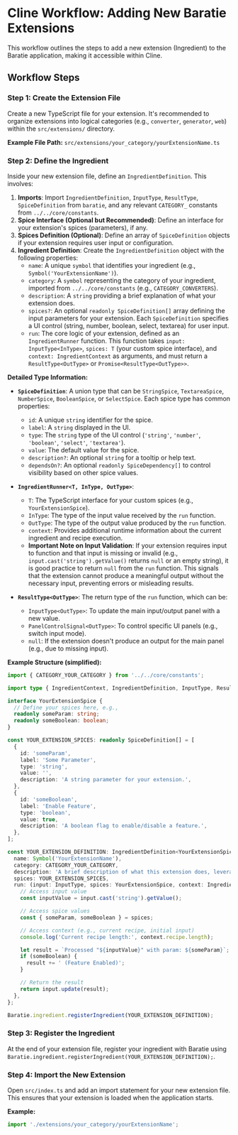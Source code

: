 # Cline Workflow: Adding New Baratie Extensions

This workflow outlines the steps to add a new extension (Ingredient) to the Baratie application, making it accessible within Cline.

## Workflow Steps

### Step 1: Create the Extension File

Create a new TypeScript file for your extension. It's recommended to organize extensions into logical categories (e.g., `converter`, `generator`, `web`) within the `src/extensions/` directory.

**Example File Path:** `src/extensions/your_category/yourExtensionName.ts`

### Step 2: Define the Ingredient

Inside your new extension file, define an `IngredientDefinition`. This involves:

1.  **Imports**: Import `IngredientDefinition`, `InputType`, `ResultType`, `SpiceDefinition` from `baratie`, and any relevant `CATEGORY_` constants from `../../core/constants`.
2.  **Spice Interface (Optional but Recommended)**: Define an interface for your extension's spices (parameters), if any.
3.  **Spices Definition (Optional)**: Define an array of `SpiceDefinition` objects if your extension requires user input or configuration.
4.  **Ingredient Definition**: Create the `IngredientDefinition` object with the following properties:
    - `name`: A unique `symbol` that identifies your ingredient (e.g., `Symbol('YourExtensionName')`).
    - `category`: A `symbol` representing the category of your ingredient, imported from `../../core/constants` (e.g., `CATEGORY_CONVERTERS`).
    - `description`: A `string` providing a brief explanation of what your extension does.
    - `spices?`: An optional `readonly SpiceDefinition[]` array defining the input parameters for your extension. Each `SpiceDefinition` specifies a UI control (string, number, boolean, select, textarea) for user input.
    - `run`: The core logic of your extension, defined as an `IngredientRunner` function. This function takes `input: InputType<InType>`, `spices: T` (your custom spice interface), and `context: IngredientContext` as arguments, and must return a `ResultType<OutType>` or `Promise<ResultType<OutType>>`.

**Detailed Type Information:**

- **`SpiceDefinition`**: A union type that can be `StringSpice`, `TextareaSpice`, `NumberSpice`, `BooleanSpice`, or `SelectSpice`. Each spice type has common properties:
  - `id`: A unique `string` identifier for the spice.
  - `label`: A `string` displayed in the UI.
  - `type`: The `string` type of the UI control (`'string'`, `'number'`, `'boolean'`, `'select'`, `'textarea'`).
  - `value`: The default value for the spice.
  - `description?`: An optional `string` for a tooltip or help text.
  - `dependsOn?`: An optional `readonly SpiceDependency[]` to control visibility based on other spice values.
- **`IngredientRunner<T, InType, OutType>`**:
  - `T`: The TypeScript interface for your custom spices (e.g., `YourExtensionSpice`).
  - `InType`: The type of the input value received by the `run` function.
  - `OutType`: The type of the output value produced by the `run` function.
  - `context`: Provides additional runtime information about the current ingredient and recipe execution.
  - **Important Note on Input Validation**: If your extension requires input to function and that input is missing or invalid (e.g., `input.cast('string').getValue()` returns `null` or an empty string), it is good practice to return `null` from the `run` function. This signals that the extension cannot produce a meaningful output without the necessary input, preventing errors or misleading results.

- **`ResultType<OutType>`**: The return type of the `run` function, which can be:
  - `InputType<OutType>`: To update the main input/output panel with a new value.
  - `PanelControlSignal<OutType>`: To control specific UI panels (e.g., switch input mode).
  - `null`: If the extension doesn't produce an output for the main panel (e.g., due to missing input).

**Example Structure (simplified):**

```typescript
import { CATEGORY_YOUR_CATEGORY } from '../../core/constants';

import type { IngredientContext, IngredientDefinition, InputType, ResultType, SpiceDefinition } from 'baratie';

interface YourExtensionSpice {
  // Define your spices here, e.g.,
  readonly someParam: string;
  readonly someBoolean: boolean;
}

const YOUR_EXTENSION_SPICES: readonly SpiceDefinition[] = [
  {
    id: 'someParam',
    label: 'Some Parameter',
    type: 'string',
    value: '',
    description: 'A string parameter for your extension.',
  },
  {
    id: 'someBoolean',
    label: 'Enable Feature',
    type: 'boolean',
    value: true,
    description: 'A boolean flag to enable/disable a feature.',
  },
];

const YOUR_EXTENSION_DEFINITION: IngredientDefinition<YourExtensionSpice, unknown, string> = {
  name: Symbol('YourExtensionName'),
  category: CATEGORY_YOUR_CATEGORY,
  description: 'A brief description of what this extension does, leveraging detailed type information.',
  spices: YOUR_EXTENSION_SPICES,
  run: (input: InputType, spices: YourExtensionSpice, context: IngredientContext): ResultType<string> => {
    // Access input value
    const inputValue = input.cast('string').getValue();

    // Access spice values
    const { someParam, someBoolean } = spices;

    // Access context (e.g., current recipe, initial input)
    console.log('Current recipe length:', context.recipe.length);

    let result = `Processed "${inputValue}" with param: ${someParam}`;
    if (someBoolean) {
      result += ' (Feature Enabled)';
    }

    // Return the result
    return input.update(result);
  },
};

Baratie.ingredient.registerIngredient(YOUR_EXTENSION_DEFINITION);
```

### Step 3: Register the Ingredient

At the end of your extension file, register your ingredient with Baratie using `Baratie.ingredient.registerIngredient(YOUR_EXTENSION_DEFINITION);`.

### Step 4: Import the New Extension

Open `src/index.ts` and add an import statement for your new extension file. This ensures that your extension is loaded when the application starts.

**Example:**

```typescript
import './extensions/your_category/yourExtensionName';
```
